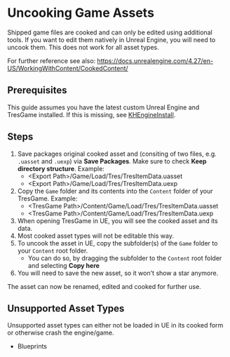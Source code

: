 # Uncooking Game Assets

Shipped game files are cooked and can only be edited using additional tools. If you want to edit them natively in Unreal Engine, you will need to uncook them. This does not work for all asset types.

For further reference see also: https://docs.unrealengine.com/4.27/en-US/WorkingWithContent/CookedContent/

## Prerequisites
This guide assumes you have the latest custom Unreal Engine and TresGame installed. If this is missing, see [KHEngineInstall](../KHEngineInstall/).

## Steps
1. Save packages original cooked asset and  (consiting of two files, e.g. ``.uasset`` and ``.uexp``) via **Save Packages**. Make sure to check **Keep directory structure**. Example:
    - \<Export Path\>/Game/Load/Tres/TresItemData.uasset
    - \<Export Path\>/Game/Load/Tres/TresItemData.uexp 
2. Copy the ``Game`` folder and its contents into the ``Content`` folder of your TresGame. Example:
    - \<TresGame Path\>/Content/Game/Load/Tres/TresItemData.uasset
    - \<TresGame Path\>/Content/Game/Load/Tres/TresItemData.uexp
3. When opening TresGame in UE, you will see the cooked asset and its data.
4. Most cooked asset types will not be editable this way.
5. To uncook the asset in UE, copy the subfolder(s) of the ``Game`` folder to your ``Content`` root folder.
    - You can do so, by dragging the subfolder to the ``Content`` root folder and selecting **Copy here**
6. You will need to save the new asset, so it won't show a star anymore.

The asset can now be renamed, edited and cooked for further use.

## Unsupported Asset Types
Unsupported asset types can either not be loaded in UE in its cooked form or otherwise crash the engine/game.
- Blueprints